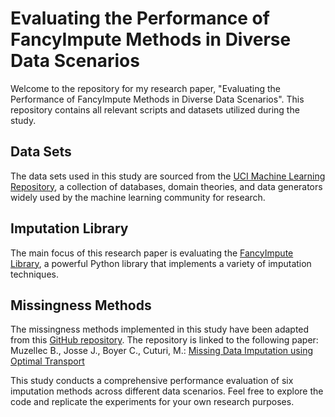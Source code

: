 # Evaluating the Performance of FancyImpute Methods in Diverse Data Scenarios
Welcome to the repository for my research paper, "Evaluating the Performance of FancyImpute Methods in Diverse Data Scenarios". This repository contains all relevant scripts and datasets utilized during the study.

## Data Sets
The data sets used in this study are sourced from the [UCI Machine Learning Repository](https://archive.ics.uci.edu/ml/index.php), a collection of databases, domain theories, and data generators widely used by the machine learning community for research.

## Imputation Library
The main focus of this research paper is evaluating the [FancyImpute Library](https://pypi.org/project/fancyimpute/), a powerful Python library that implements a variety of imputation techniques.

## Missingness Methods
The missingness methods implemented in this study have been adapted from this [GitHub repository](https://github.com/BorisMuzellec/MissingDataOT). The repository is linked to the following paper:
Muzellec B., Josse J., Boyer C., Cuturi, M.: [Missing Data Imputation using Optimal Transport](http://arxiv.org/abs/2002.03860)

This study conducts a comprehensive performance evaluation of six imputation methods across different data scenarios. Feel free to explore the code and replicate the experiments for your own research purposes.